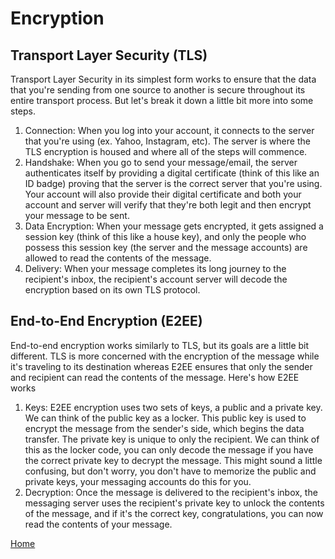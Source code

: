 # Encryption

## Transport Layer Security (TLS) 
Transport Layer Security in its simplest form works to ensure that the data that you're sending from one source to another is secure throughout its entire transport process. But let's break it down a little bit more into some steps. 
1. Connection: When you log into your  account, it connects to the  server that you're using (ex. Yahoo, Instagram, etc). The  server is where the TLS encryption is housed and where all of the steps will commence.
2. Handshake: When you go to send your message/email, the server authenticates itself by providing a digital certificate (think of this like an ID badge) proving that the server is the correct server that you're using. Your  account will also provide their digital certificate and both your account and server will verify that they're both legit and then encrypt your message to be sent.
3. Data Encryption: When your message gets encrypted, it gets assigned a session key (think of this like a house key), and only the people who possess this session key (the server and the message accounts) are allowed to read the contents of the message.
4. Delivery: When your message completes its long journey to the recipient's inbox, the recipient's account server will decode the encryption based on its own TLS protocol. 


## End-to-End Encryption (E2EE) 
End-to-end encryption works similarly to TLS, but its goals are a little bit different. TLS is more concerned with the encryption of the message while it's traveling to its destination whereas E2EE ensures that only the sender and recipient can read the contents of the message. Here's how E2EE works 
1. Keys: E2EE encryption uses two sets of keys, a public and a private key. We can think of the public key as a locker. This public key is used to encrypt the message from the sender's side, which begins the data transfer. The private key is unique to only the recipient. We can think of this as the locker code, you can only decode the message if you have the correct private key to decrypt the message. This might sound a little confusing, but don't worry, you don't have to memorize the public and private keys, your messaging accounts do this for you.
2. Decryption: Once the message is delivered to the recipient's inbox, the messaging server uses the recipient's private key to unlock the contents of the message, and if it's the correct key, congratulations, you can now read the contents of your message.

[Home](README.md)
   
   
   
  
